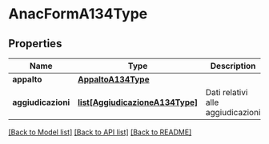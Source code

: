 # AnacFormA134Type

## Properties
Name | Type | Description | Notes
------------ | ------------- | ------------- | -------------
**appalto** | [**AppaltoA134Type**](AppaltoA134Type.md) |  | 
**aggiudicazioni** | [**list[AggiudicazioneA134Type]**](AggiudicazioneA134Type.md) | Dati relativi alle aggiudicazioni | 

[[Back to Model list]](../README.md#documentation-for-models) [[Back to API list]](../README.md#documentation-for-api-endpoints) [[Back to README]](../README.md)


